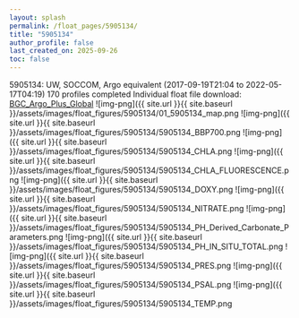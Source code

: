 ```yaml
---
layout: splash
permalink: /float_pages/5905134/
title: "5905134"
author_profile: false
last_created_on: 2025-09-26
toc: false
---
```

 
5905134: UW, SOCCOM, Argo equivalent (2017-09-19T21:04 to 2022-05-17T04:19)
170 profiles completed
Individual float file download: [BGC_Argo_Plus_Global](https://ftp.soest.hawaii.edu/bgc_argo_plus/Individual_Floats/outliers_removed/5905134_Sprof_processed.nc)
![img-png]({{ site.url }}{{ site.baseurl }}/assets/images/float_figures/5905134/01_5905134_map.png
![img-png]({{ site.url }}{{ site.baseurl }}/assets/images/float_figures/5905134/5905134_BBP700.png
![img-png]({{ site.url }}{{ site.baseurl }}/assets/images/float_figures/5905134/5905134_CHLA.png
![img-png]({{ site.url }}{{ site.baseurl }}/assets/images/float_figures/5905134/5905134_CHLA_FLUORESCENCE.png
![img-png]({{ site.url }}{{ site.baseurl }}/assets/images/float_figures/5905134/5905134_DOXY.png
![img-png]({{ site.url }}{{ site.baseurl }}/assets/images/float_figures/5905134/5905134_NITRATE.png
![img-png]({{ site.url }}{{ site.baseurl }}/assets/images/float_figures/5905134/5905134_PH_Derived_Carbonate_Parameters.png
![img-png]({{ site.url }}{{ site.baseurl }}/assets/images/float_figures/5905134/5905134_PH_IN_SITU_TOTAL.png
![img-png]({{ site.url }}{{ site.baseurl }}/assets/images/float_figures/5905134/5905134_PRES.png
![img-png]({{ site.url }}{{ site.baseurl }}/assets/images/float_figures/5905134/5905134_PSAL.png
![img-png]({{ site.url }}{{ site.baseurl }}/assets/images/float_figures/5905134/5905134_TEMP.png
